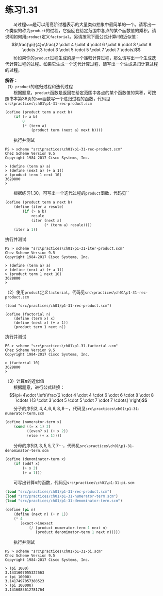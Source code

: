# 练习1.31
&emsp;&emsp;a)过程`sum`是可以用高阶过程表示的大量类似抽象中最简单的一个。请写出一个类似的称为`product`的过程，它返回在给定范围中各点的某个函数值的乘积。请说明如何用`product`定义`factorial`。另请按照下面公式计算$\pi$的近似值：$$\frac{\pi}{4}=\frac{2 \cdot 4 \cdot 4 \cdot 6 \cdot 6 \cdot 8 \cdot 8 \cdots }{3 \cdot 3 \cdot 5 \cdot 5 \cdot 7 \cdot 7 \cdots}$$&emsp;&emsp;b)如果你的`product`过程生成的是一个递归计算过程，那么请写出一个生成迭代计算过程的过程。如果它生成一个迭代计算过程，请写出一个生成递归计算过程的过程。  

**解答：**  
（1）`product`的递归过程和迭代过程  
&emsp;&emsp;根据题意，`product`函数是返回在给定范围中各点的某个函数值的乘积，可按照书本第38页的`sum`函数写一个递归过程的函数，代码见`src\practices\ch01\p1-31-rec-product.scm`
```lisp
(define (product term a next b)
    (if (> a b)
        0
        (* (term a)
            (product term (next a) next b))))
```
&emsp;&emsp;执行并测试
```shell
PS > scheme "src\practices\ch01\p1-31-rec-product.scm"
Chez Scheme Version 9.5
Copyright 1984-2017 Cisco Systems, Inc.

> (define (term a) a)
> (define (next a) (+ a 1))
> (product term 1 next 10)
3628800
>
```
&emsp;&emsp;根据练习1.30，可写出一个迭代过程的`product`函数，代码见``
```lisp
(define (product term a next b)
    (define (iter a resule)
        (if (> a b)
            resule
            (iter (next a)
                  (* (term a) resule))))
    (iter a 1))
```
执行并测试
```shell
PS > scheme "src\practices\ch01\p1-31-iter-product.scm"
Chez Scheme Version 9.5
Copyright 1984-2017 Cisco Systems, Inc.

> (define (term a) a)
> (define (next a) (+ a 1))
> (product term 1 next 10)
3628800
>
```
（2）使用`product`定义`factorial`，代码见`src\practices\ch01\p1-31-rec-product.scm`  
```
(load "src/practices/ch01/p1-31-rec-product.scm")

(define (factorial n)
    (define (term x) x)
    (define (next x) (+ x 1))
    (product term 1 next n))
```
执行并测试
```shell
PS > scheme "src\practices\ch01\p1-31-factorial.scm"
Chez Scheme Version 9.5
Copyright 1984-2017 Cisco Systems, Inc.

> (factorial 10)
3628800
>
```
（3）计算$\pi$的近似值  
&emsp;&emsp;根据题意，进行公式转换：$$\pi=4\cdot \left(\frac{2 \cdot 4 \cdot 4 \cdot 6 \cdot 6 \cdot 8 \cdot 8 \cdots }{3 \cdot 3 \cdot 5 \cdot 5 \cdot 7 \cdot 7 \cdots} \right)$$&emsp;&emsp;分子的序列$2,4,4,6,6,8,8\cdots$，代码见`src\practices\ch01\p1-31-numerator-term.scm`
```lisp
(define (numerator-term x)
    (cond ((= x 1) 2)
          ((even? x) (+ x 2))
          (else (+ x 1))))
```
&emsp;&emsp;分母的序列$3,3,5,5,7,7\cdots$，代码见`src\practices\ch01\p1-31-denominator-term.scm`
```lisp
(define (denominator-term x)
    (if (odd? x)
        (+ x 2)
        (+ x 1)))
```
&emsp;&emsp;可写出计算$\pi$的函数，代码见`src\practices\ch01\p1-31-pi.scm`
```lisp
(load "src/practices/ch01/p1-31-rec-product.scm")
(load "src/practices/ch01/p1-31-numerator-term.scm")
(load "src/practices/ch01/p1-31-denominator-term.scm")

(define (pi n)
    (define (next n) (+ n 1))
    (* 4 
       (exact->inexact
           (/ (product numerator-term 1 next n)
              (product denominator-term 1 next n)))))
```
&emsp;&emsp;执行并测试
```shell
PS > scheme "src\practices\ch01\p1-31-pi.scm"
Chez Scheme Version 9.5
Copyright 1984-2017 Cisco Systems, Inc.

> (pi 1000)
3.1431607055322663
> (pi 10000)
3.1417497057380523
> (pi 100000)
3.1416083612781764
```
